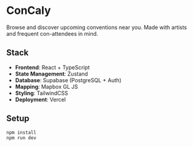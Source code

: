 # ConCaly

Browse and discover upcoming conventions near you. Made with artists and frequent con-attendees in mind.

## Stack

- **Frontend**: React + TypeScript
- **State Management**: Zustand
- **Database**: Supabase (PostgreSQL + Auth)
- **Mapping**: Mapbox GL JS
- **Styling**: TailwindCSS
- **Deployment**: Vercel

## Setup

```bash
npm install
npm run dev
```
